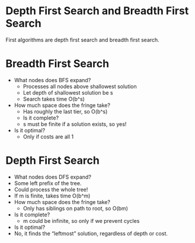 # Depth First Search and Breadth First Search 
First algorithms are depth first search and breadth first search.
# Breadth First Search
- What nodes does BFS expand?
  - Processes all nodes above shallowest solution
  - Let depth of shallowest solution be s
  - Search takes time O(b^s)
- How much space does the fringe take?
  - Has roughly the last tier, so O(b^s)
  - Is it complete?
  - s must be finite if a solution exists, so yes!
- Is it optimal?
  - Only if costs are all 1 
# Depth First Search
- What nodes does DFS expand?
 - Some left prefix of the tree.
 - Could process the whole tree!
 - If m is finite, takes time O(b^m)
- How much space does the fringe take?
  - Only has siblings on path to root, so O(bm)
- Is it complete?
  - m could be infinite, so only if we prevent 
cycles 
 - Is it optimal?
  - No, it finds the “leftmost” solution, 
regardless of depth or cost.
